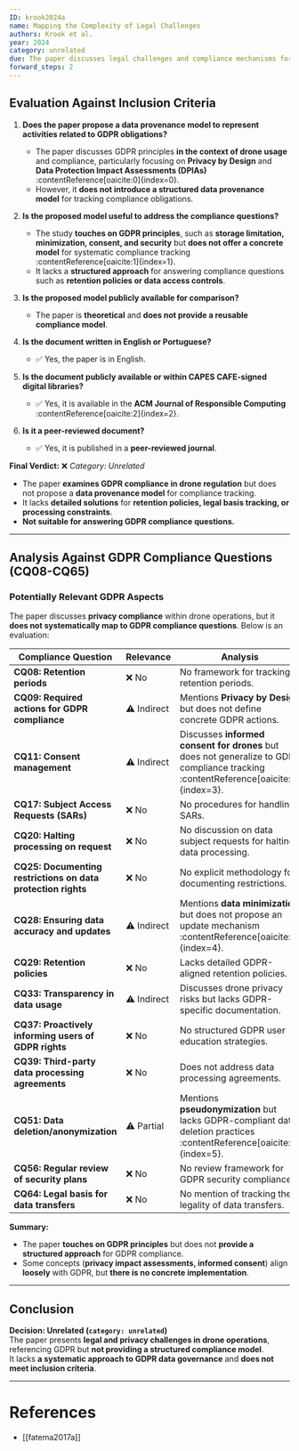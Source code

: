 ```yaml
---
ID: krook2024a
name: Mapping the Complexity of Legal Challenges
authors: Krook et al.
year: 2024
category: unrelated
due: The paper discusses legal challenges and compliance mechanisms for drones but does not propose a data provenance model specifically addressing GDPR obligations. While it mentions privacy protection and legal frameworks, it lacks a concrete framework for answering GDPR compliance questions.
forward_steps: 2
---
```


## **Evaluation Against Inclusion Criteria**

1. **Does the paper propose a data provenance model to represent activities related to GDPR obligations?**  
   - The paper discusses GDPR principles **in the context of drone usage** and compliance, particularly focusing on **Privacy by Design** and **Data Protection Impact Assessments (DPIAs)**&#8203;:contentReference[oaicite:0]{index=0}.  
   - However, it **does not introduce a structured data provenance model** for tracking compliance obligations.  

2. **Is the proposed model useful to address the compliance questions?**  
   - The study **touches on GDPR principles**, such as **storage limitation, minimization, consent, and security** but **does not offer a concrete model** for systematic compliance tracking&#8203;:contentReference[oaicite:1]{index=1}.  
   - It lacks a **structured approach** for answering compliance questions such as **retention policies or data access controls**.  

3. **Is the proposed model publicly available for comparison?**  
   - The paper is **theoretical** and **does not provide a reusable compliance model**.  

4. **Is the document written in English or Portuguese?**  
   - ✅ Yes, the paper is in English.  

5. **Is the document publicly available or within CAPES CAFE-signed digital libraries?**  
   - ✅ Yes, it is available in the **ACM Journal of Responsible Computing**&#8203;:contentReference[oaicite:2]{index=2}.  

6. **Is it a peer-reviewed document?**  
   - ✅ Yes, it is published in a **peer-reviewed journal**.  

**Final Verdict:** ❌ *Category: Unrelated*  
- The paper **examines GDPR compliance in drone regulation** but does not propose a **data provenance model** for compliance tracking.  
- It lacks **detailed solutions** for **retention policies, legal basis tracking, or processing constraints**.  
- **Not suitable for answering GDPR compliance questions.**  

---

## **Analysis Against GDPR Compliance Questions (CQ08-CQ65)**

### **Potentially Relevant GDPR Aspects**
The paper discusses **privacy compliance** within drone operations, but it **does not systematically map to GDPR compliance questions**. Below is an evaluation:

| **Compliance Question** | **Relevance** | **Analysis** |
|------------------------|-------------|-------------|
| **CQ08: Retention periods** | ❌ No | No framework for tracking retention periods. |
| **CQ09: Required actions for GDPR compliance** | ⚠️ Indirect | Mentions **Privacy by Design** but does not define concrete GDPR actions. |
| **CQ11: Consent management** | ⚠️ Indirect | Discusses **informed consent for drones** but does not generalize to GDPR compliance tracking&#8203;:contentReference[oaicite:3]{index=3}. |
| **CQ17: Subject Access Requests (SARs)** | ❌ No | No procedures for handling SARs. |
| **CQ20: Halting processing on request** | ❌ No | No discussion on data subject requests for halting data processing. |
| **CQ25: Documenting restrictions on data protection rights** | ❌ No | No explicit methodology for documenting restrictions. |
| **CQ28: Ensuring data accuracy and updates** | ⚠️ Indirect | Mentions **data minimization** but does not propose an update mechanism&#8203;:contentReference[oaicite:4]{index=4}. |
| **CQ29: Retention policies** | ❌ No | Lacks detailed GDPR-aligned retention policies. |
| **CQ33: Transparency in data usage** | ⚠️ Indirect | Discusses drone privacy risks but lacks GDPR-specific documentation. |
| **CQ37: Proactively informing users of GDPR rights** | ❌ No | No structured GDPR user education strategies. |
| **CQ39: Third-party data processing agreements** | ❌ No | Does not address data processing agreements. |
| **CQ51: Data deletion/anonymization** | ⚠️ Partial | Mentions **pseudonymization** but lacks GDPR-compliant data deletion practices&#8203;:contentReference[oaicite:5]{index=5}. |
| **CQ56: Regular review of security plans** | ❌ No | No review framework for GDPR security compliance. |
| **CQ64: Legal basis for data transfers** | ❌ No | No mention of tracking the legality of data transfers. |

**Summary:**  
- The paper **touches on GDPR principles** but does not **provide a structured approach** for GDPR compliance.  
- Some concepts (**privacy impact assessments, informed consent**) align **loosely** with GDPR, but **there is no concrete implementation**.  

---

## **Conclusion**
**Decision: Unrelated (`category: unrelated`)**  
The paper presents **legal and privacy challenges in drone operations**, referencing GDPR but **not providing a structured compliance model**.  
It lacks **a systematic approach to GDPR data governance** and **does not meet inclusion criteria**.  

---

# **References**
- [[fatema2017a]]

